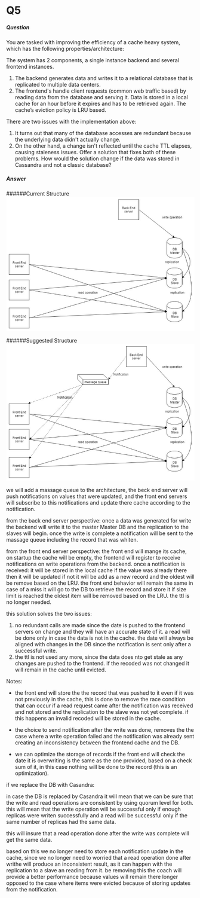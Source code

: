 # Q5

##### Question
You are tasked with improving the efficiency of a cache heavy system, which has the following
properties/architecture:

The system has 2 components, a single instance backend and several frontend instances.
1. The backend generates data and writes it to a relational database that is replicated to
multiple data centers.
2. The frontend's handle client requests (common web traffic based) by reading data from
the database and serving it. Data is stored in a local cache for an hour before it expires
and has to be retrieved again. The cache’s eviction policy is LRU based.

There are two issues with the implementation above:
1. It turns out that many of the database accesses are redundant because the underlying
data didn't actually change.
2. On the other hand, a change isn't reflected until the cache TTL elapses, causing
staleness issues.
Offer a solution that fixes both of these problems. How would the solution change if the data
was stored in Cassandra and not a classic database?

##### Answer


######Current Structure
![Alt text](image/current.jpg?raw=true "current structure")


######Suggested Structure
![Alt text](image/new.jpg?raw=true "suggested structure")

we will add a massage queue to the architecture, 
the beck end server will push notifications on values that were updated,
and the front end servers will subscribe to this notifications and update there cache according to the notification.

from the back end server perspective:
once a data was generated for write the backend will write it to the master Master DB and the replication to the slaves will begin.
once the write is complete a notification will be sent to the massage queue including the record that was whiten.

from the front end server perspective:
the front end will mange its cache,
on startup the cache will be empty, the frontend will register to receive notifications on write operations from the backend.
once a notification is received:
it will be stored in the local cache if the value was already there then it will be updated if not it will be add as a new record and the oldest will be remove based on the LRU.
the front end behavior will remain the same in case of a miss it will go to the DB to retrieve the record and store it if size limit is reached the oldest item will be removed based on the LRU.
the ttl is no longer needed.



this solution solves the two issues:
1.  no redundant calls are made since the date is pushed to the frontend servers on change and they will have an accurate state of it.
a read will be done only in case the data is not in the cache.
the date will always be aligned with changes in the DB since the notification is sent only after a successful write.
2.  the ttl is not used any more, since the data does nto get stale as any changes are pushed to the frontend.
if the recoded was not changed it will remain in the cache until evicted.


 
Notes:
- the front end will store the the record that was pushed to it even if it was not previously in the cache,
this is done to remove the race condition that can occur if a read request came after the notification was received and not stored and the replication to the slave was not yet complete.
if this happens an invalid recoded will be stored in the cache.

- the choice to send notification after the write was done, removes the the case where a write operation failed and the notification was already sent creating an inconsistency between the frontend cache and the DB.

- we can optimize the storage of records if the front end will check the date it is overwriting is the same as the one provided, based on a check sum of it,
 in this case nothing will be done to the record (this is an optimization).
 
if we replace the DB with Casandra:

in case the DB is replaced by Casandra it will mean that we can be sure that the write and read operations are consistent by using quorum level for both.
this will mean that the write operation will be successful only if enough replicas were writen successfully and a read will be successful only if the same number of replicas had the same data.

this will insure that a read operation done after the write was complete will get the same data.
 
based on this we no longer need to store each notification update in the cache, since we no longer need to worried that a read operation done after writhe will produce an inconsistent result,
as it can happen with the replication to a slave an reading from it.
be removing this the coach will provide a better performance because values will remain there longer opposed to the case where items were evicted because of storing updates from the notification. 



